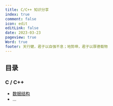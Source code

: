 ```yaml
---
title: C/C++ 知识分享
index: true
comment: false
icon: edit
editLink: false
date: 2023-03-23
pageview: true
Word: true
footer: 天行健，君子以自强不息；地势坤，君子以厚德载物
---
```


## 目录

### C / C++ 
- [数据结构](Share.md)
- ...
